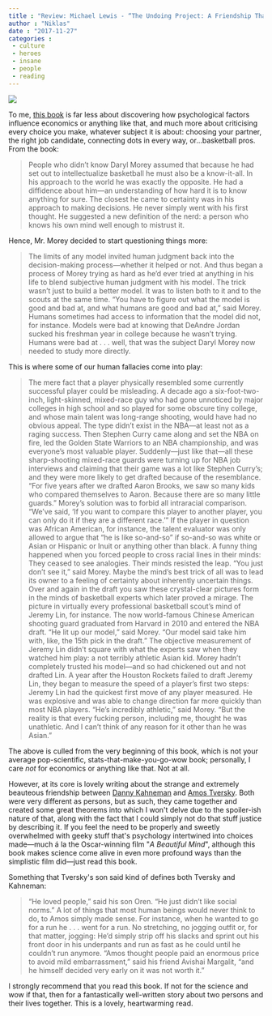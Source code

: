 ```yaml
---
title : "Review: Michael Lewis - “The Undoing Project: A Friendship That Changed Our Minds”"
author : "Niklas"
date : "2017-11-27"
categories : 
 - culture
 - heroes
 - insane
 - people
 - reading
---
```


[![](https://niklasblog.com/wp-content/undoingproject.jpg)](https://niklasblog.com/wp-content/undoingproject.jpg)

To me, [this book](http://lithub.com/bookmarks/reviews/the-undoing-project-a-friendship-that-changed-our-minds/) is far less about discovering how psychological factors influence economics or anything like that, and much more about criticising every choice you make, whatever subject it is about: choosing your partner, the right job candidate, connecting dots in every way, or...basketball pros. From the book:

> People who didn’t know Daryl Morey assumed that because he had set out to intellectualize basketball he must also be a know-it-all. In his approach to the world he was exactly the opposite. He had a diffidence about him—an understanding of how hard it is to know anything for sure. The closest he came to certainty was in his approach to making decisions. He never simply went with his first thought. He suggested a new definition of the nerd: a person who knows his own mind well enough to mistrust it.

Hence, Mr. Morey decided to start questioning things more:

> The limits of any model invited human judgment back into the decision-making process—whether it helped or not. And thus began a process of Morey trying as hard as he’d ever tried at anything in his life to blend subjective human judgment with his model. The trick wasn’t just to build a better model. It was to listen both to it and to the scouts at the same time. “You have to figure out what the model is good and bad at, and what humans are good and bad at,” said Morey. Humans sometimes had access to information that the model did not, for instance. Models were bad at knowing that DeAndre Jordan sucked his freshman year in college because he wasn’t trying. Humans were bad at . . . well, that was the subject Daryl Morey now needed to study more directly.

This is where some of our human fallacies come into play:

> The mere fact that a player physically resembled some currently successful player could be misleading. A decade ago a six-foot-two-inch, light-skinned, mixed-race guy who had gone unnoticed by major colleges in high school and so played for some obscure tiny college, and whose main talent was long-range shooting, would have had no obvious appeal. The type didn’t exist in the NBA—at least not as a raging success. Then Stephen Curry came along and set the NBA on fire, led the Golden State Warriors to an NBA championship, and was everyone’s most valuable player. Suddenly—just like that—all these sharp-shooting mixed-race guards were turning up for NBA job interviews and claiming that their game was a lot like Stephen Curry’s; and they were more likely to get drafted because of the resemblance. “For five years after we drafted Aaron Brooks, we saw so many kids who compared themselves to Aaron. Because there are so many little guards.” Morey’s solution was to forbid all intraracial comparison. “We’ve said, ‘If you want to compare this player to another player, you can only do it if they are a different race.’” If the player in question was African American, for instance, the talent evaluator was only allowed to argue that “he is like so-and-so” if so-and-so was white or Asian or Hispanic or Inuit or anything other than black. A funny thing happened when you forced people to cross racial lines in their minds: They ceased to see analogies. Their minds resisted the leap. “You just don’t see it,” said Morey. Maybe the mind’s best trick of all was to lead its owner to a feeling of certainty about inherently uncertain things. Over and again in the draft you saw these crystal-clear pictures form in the minds of basketball experts which later proved a mirage. The picture in virtually every professional basketball scout’s mind of Jeremy Lin, for instance. The now world-famous Chinese American shooting guard graduated from Harvard in 2010 and entered the NBA draft. “He lit up our model,” said Morey. “Our model said take him with, like, the 15th pick in the draft.” The objective measurement of Jeremy Lin didn’t square with what the experts saw when they watched him play: a not terribly athletic Asian kid. Morey hadn’t completely trusted his model—and so had chickened out and not drafted Lin. A year after the Houston Rockets failed to draft Jeremy Lin, they began to measure the speed of a player’s first two steps: Jeremy Lin had the quickest first move of any player measured. He was explosive and was able to change direction far more quickly than most NBA players. “He’s incredibly athletic,” said Morey. “But the reality is that every fucking person, including me, thought he was unathletic. And I can’t think of any reason for it other than he was Asian.”

The above is culled from the very beginning of this book, which is not your average pop-scientific, stats-that-make-you-go-wow book; personally, I care _not_ for economics or anything like that. Not at all.

However, at its core is lovely writing about the strange and extremely beauteous friendship between [Danny Kahneman](https://en.wikipedia.org/wiki/Daniel_Kahneman) and [Amos Tversky](https://en.wikipedia.org/wiki/Amos_Tversky). Both were very different as persons, but as such, they came together and created some great theorems into which I won't delve due to the spoiler-ish nature of that, along with the fact that I could simply not do that stuff justice by describing it. If you feel the need to be properly and sweetly overwhelmed with geeky stuff that's psychology intertwined into choices made—much á la the Oscar-winning film "_A Beautiful Mind_", although this book makes science come alive in even more profound ways than the simplistic film did—just read this book.

Something that Tversky's son said kind of defines both Tversky and Kahneman:

> “He loved people,” said his son Oren. “He just didn’t like social norms.” A lot of things that most human beings would never think to do, to Amos simply made sense. For instance, when he wanted to go for a run he . . . went for a run. No stretching, no jogging outfit or, for that matter, jogging: He’d simply strip off his slacks and sprint out his front door in his underpants and run as fast as he could until he couldn’t run anymore. “Amos thought people paid an enormous price to avoid mild embarrassment,” said his friend Avishai Margalit, “and he himself decided very early on it was not worth it.”

I strongly recommend that you read this book. If not for the science and wow if that, then for a fantastically well-written story about two persons and their lives together. This is a lovely, heartwarming read.
